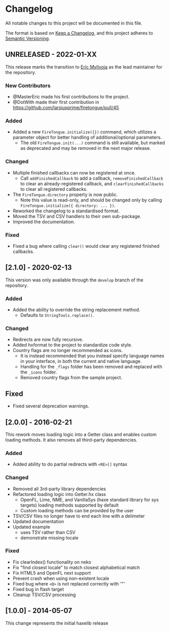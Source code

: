 # Changelog
All notable changes to this project will be documented in this file.

The format is based on [Keep a Changelog](https://keepachangelog.com/en/1.0.0/), and this project adheres to [Semantic Versioning](https://semver.org/spec/v2.0.0.html).

## UNRELEASED - 2022-01-XX
This release marks the transition to [Eric Myllyoja](https://github.com/MasterEric) as the lead maintainer for the repository.
### New Contributors
- @MasterEric made his first contributions to the project.
- @DotWith made their first contribution in https://github.com/larsiusprime/firetongue/pull/45
### Added
- Added a new `FireTongue.initialize({})` command, which utilizes a parameter object for better handling of additional/optional parameters.
  - The old `FireTongue.init(...)` command is still available, but marked as deprecated and may be removed in the next major release.
### Changed
- Multiple finished callbacks can now be registered at once.
  - Call `addFinishedCallback` to add a callback, `removeFinishedCallback` to clear an already-registered callback, and `clearFinishedCallbacks` to clear all registered callbacks.
- The `FireTongue.directory` property is now public.
  - Note this value is read-only, and should be changed only by calling `FireTongue.initialize({ directory: ... })`.
- Reworked the changelog to a standardised format.
- Moved the TSV and CSV handlers to their own sub-package.
- Improved the documentation.
### Fixed
- Fixed a bug where calling `clear()` would clear any registered finished callbacks.


## [2.1.0] - 2020-02-13
This version was only available through the `develop` branch of the repository.
### Added
- Added the ability to override the string replacement method.
  - Defaults to `StringTools.replace()`.
### Changed
- Redirects are now fully recursive.
- Added hxformat to the project to standardize code style.
- Country flags are no longer recommended as icons.
  - It is instead recommended that you instead specify language names in your interface, in both the current and native language.
  - Handling for the `_flags` folder has been removed and replaced with the `_icons` folder.
  - Removed country flags from the sample project.
## Fixed
- Fixed several deprecation warnings.


## [2.0.0] - 2016-02-21
This rework moves loading logic into a Getter class and enables custom loading methods. It also removes all third-party dependencies.
### Added
- Added ability to do partial redirects with `<RE>[]` syntax
### Changed
- Removed all 3rd-party library dependencies
- Refactored loading logic into Getter.hx class
  - OpenFL, Lime, NME, and VanillaSys (haxe standard library for sys targets) loading methods supported by default
  - Custom loading methods can be provided by the user
- TSV/CSV files no longer have to end each line with a delimeter
- Updated documentation
- Updated example
  - uses TSV rather than CSV
  - demonstrate missing locale
### Fixed
- Fix clearIndex() functionality on neko
- Fix "find closest locale" to match closest alphabetical match
- Fix HTML5 and OpenFL next support
- Prevent crash when using non-existent locale
- Fixed bug where `<Q>` is not replaced correctly with '"'
- Fixed bug in flash target
- Cleanup TSV/CSV processing


## [1.0.0] - 2014-05-07
This change represents the initial haxelib release
